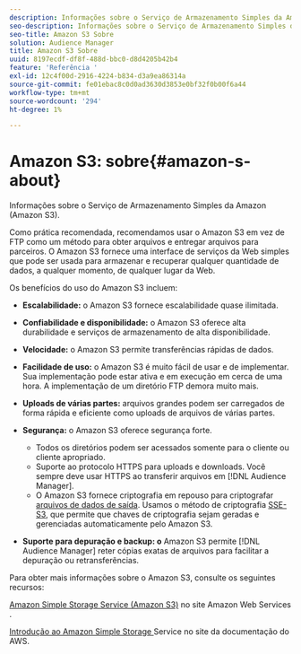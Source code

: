 ```yaml
---
description: Informações sobre o Serviço de Armazenamento Simples da Amazon (Amazon S3).
seo-description: Informações sobre o Serviço de Armazenamento Simples da Amazon (Amazon S3).
seo-title: Amazon S3 Sobre
solution: Audience Manager
title: Amazon S3 Sobre
uuid: 8197ecdf-df8f-488d-bbc0-d8d4205b42b4
feature: 'Referência '
exl-id: 12c4f00d-2916-4224-b834-d3a9ea86314a
source-git-commit: fe01ebac8c0d0ad3630d3853e0bf32f0b00f6a44
workflow-type: tm+mt
source-wordcount: '294'
ht-degree: 1%

---
```


# Amazon S3: sobre{#amazon-s-about}

Informações sobre o Serviço de Armazenamento Simples da Amazon (Amazon S3).

Como prática recomendada, recomendamos usar o Amazon S3 em vez de FTP como um método para obter arquivos e entregar arquivos para parceiros. O Amazon S3 fornece uma interface de serviços da Web simples que pode ser usada para armazenar e recuperar qualquer quantidade de dados, a qualquer momento, de qualquer lugar da Web.

Os benefícios do uso do Amazon S3 incluem:

* **Escalabilidade:** o Amazon S3 fornece escalabilidade quase ilimitada.
* **Confiabilidade e disponibilidade:** o Amazon S3 oferece alta durabilidade e serviços de armazenamento de alta disponibilidade.
* **Velocidade:** o Amazon S3 permite transferências rápidas de dados.
* **Facilidade de uso:** o Amazon S3 é muito fácil de usar e de implementar. Sua implementação pode estar ativa e em execução em cerca de uma hora. A implementação de um diretório FTP demora muito mais.
* **Uploads de várias partes:** arquivos grandes podem ser carregados de forma rápida e eficiente como uploads de arquivos de várias partes.
* **Segurança:** o Amazon S3 oferece segurança forte.

   * Todos os diretórios podem ser acessados somente para o cliente ou cliente apropriado.
   * Suporte ao protocolo HTTPS para uploads e downloads. Você sempre deve usar HTTPS ao transferir arquivos em [!DNL Audience Manager].
   * O Amazon S3 fornece criptografia em repouso para criptografar [arquivos de dados de saída](../integration/receiving-audience-data/batch-outbound-transfers/outbound-file-name-contents.md). Usamos o método de criptografia [SSE-S3](https://docs.aws.amazon.com/AmazonS3/latest/dev/serv-side-encryption.html), que permite que chaves de criptografia sejam geradas e gerenciadas automaticamente pelo Amazon S3.

* **Suporte para depuração e backup: o** Amazon S3 permite  [!DNL Audience Manager] reter cópias exatas de arquivos para facilitar a depuração ou retransferências.

Para obter mais informações sobre o Amazon S3, consulte os seguintes recursos:

[Amazon Simple Storage Service (Amazon S3)](https://aws.amazon.com/s3/) no site Amazon Web Services .

[Introdução ao Amazon Simple Storage ](https://docs.aws.amazon.com/AmazonS3/latest/gsg/GetStartedWithS3.html) Service no site da documentação do AWS.
